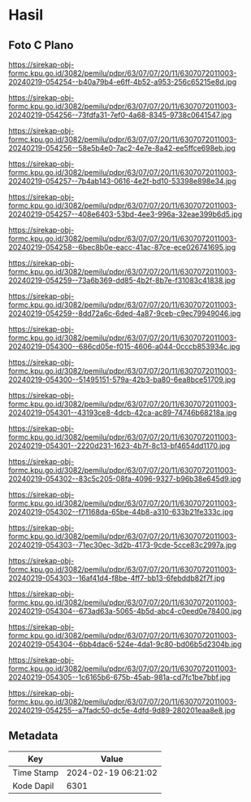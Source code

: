 # Hasil

## Foto C Plano

https://sirekap-obj-formc.kpu.go.id/3082/pemilu/pdpr/63/07/07/20/11/6307072011003-20240219-054254--b40a79b4-e6ff-4b52-a953-256c65215e8d.jpg

https://sirekap-obj-formc.kpu.go.id/3082/pemilu/pdpr/63/07/07/20/11/6307072011003-20240219-054256--73fdfa31-7ef0-4a68-8345-9738c0641547.jpg

https://sirekap-obj-formc.kpu.go.id/3082/pemilu/pdpr/63/07/07/20/11/6307072011003-20240219-054256--58e5b4e0-7ac2-4e7e-8a42-ee5ffce698eb.jpg

https://sirekap-obj-formc.kpu.go.id/3082/pemilu/pdpr/63/07/07/20/11/6307072011003-20240219-054257--7b4ab143-0616-4e2f-bd10-53398e898e34.jpg

https://sirekap-obj-formc.kpu.go.id/3082/pemilu/pdpr/63/07/07/20/11/6307072011003-20240219-054257--408e6403-53bd-4ee3-996a-32eae399b6d5.jpg

https://sirekap-obj-formc.kpu.go.id/3082/pemilu/pdpr/63/07/07/20/11/6307072011003-20240219-054258--6bec8b0e-eacc-41ac-87ce-ece026741695.jpg

https://sirekap-obj-formc.kpu.go.id/3082/pemilu/pdpr/63/07/07/20/11/6307072011003-20240219-054259--73a6b369-dd85-4b2f-8b7e-f31083c41838.jpg

https://sirekap-obj-formc.kpu.go.id/3082/pemilu/pdpr/63/07/07/20/11/6307072011003-20240219-054259--8dd72a6c-6ded-4a87-9ceb-c9ec79949046.jpg

https://sirekap-obj-formc.kpu.go.id/3082/pemilu/pdpr/63/07/07/20/11/6307072011003-20240219-054300--686cd05e-f015-4606-a044-0cccb853934c.jpg

https://sirekap-obj-formc.kpu.go.id/3082/pemilu/pdpr/63/07/07/20/11/6307072011003-20240219-054300--51495151-579a-42b3-ba80-6ea8bce51709.jpg

https://sirekap-obj-formc.kpu.go.id/3082/pemilu/pdpr/63/07/07/20/11/6307072011003-20240219-054301--43193ce8-4dcb-42ca-ac89-74746b68218a.jpg

https://sirekap-obj-formc.kpu.go.id/3082/pemilu/pdpr/63/07/07/20/11/6307072011003-20240219-054301--2220d231-1623-4b7f-8c13-bf4654dd1170.jpg

https://sirekap-obj-formc.kpu.go.id/3082/pemilu/pdpr/63/07/07/20/11/6307072011003-20240219-054302--83c5c205-08fa-4096-9327-b96b38e645d9.jpg

https://sirekap-obj-formc.kpu.go.id/3082/pemilu/pdpr/63/07/07/20/11/6307072011003-20240219-054302--f71168da-65be-44b8-a310-633b21fe333c.jpg

https://sirekap-obj-formc.kpu.go.id/3082/pemilu/pdpr/63/07/07/20/11/6307072011003-20240219-054303--71ec30ec-3d2b-4173-9cde-5cce83c2997a.jpg

https://sirekap-obj-formc.kpu.go.id/3082/pemilu/pdpr/63/07/07/20/11/6307072011003-20240219-054303--16af41d4-f8be-4ff7-bb13-6febddb82f7f.jpg

https://sirekap-obj-formc.kpu.go.id/3082/pemilu/pdpr/63/07/07/20/11/6307072011003-20240219-054304--673ad63a-5065-4b5d-abc4-c0eed0e78400.jpg

https://sirekap-obj-formc.kpu.go.id/3082/pemilu/pdpr/63/07/07/20/11/6307072011003-20240219-054304--6bb4dac6-524e-4da1-9c80-bd06b5d2304b.jpg

https://sirekap-obj-formc.kpu.go.id/3082/pemilu/pdpr/63/07/07/20/11/6307072011003-20240219-054305--1c6165b6-675b-45ab-981a-cd7fc1be7bbf.jpg

https://sirekap-obj-formc.kpu.go.id/3082/pemilu/pdpr/63/07/07/20/11/6307072011003-20240219-054255--a7fadc50-dc5e-4dfd-9d89-280201eaa8e8.jpg


## Metadata

| Key        | Value               |
| ---------- | ------------------- |
| Time Stamp | 2024-02-19 06:21:02 |
| Kode Dapil | 6301                |



